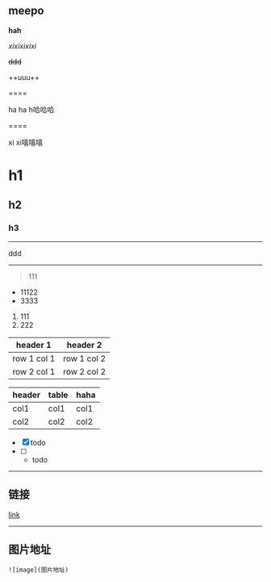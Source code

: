 ## meepo
**hah**

*xixixixixi*

~~ddd~~

++uuu++

====

ha ha h哈哈哈



====


xi xi嘻嘻嘻  



# h1
## h2
### h3

---
ddd

---

> 111

- 11122
- 3333


1. 111
2. 222



header 1 | header 2
---|---
row 1 col 1 | row 1 col 2
row 2 col 1 | row 2 col 2

header | table | haha
---|---|---
col1 | col1| col1
col2| col2|col2


- [x] todo
- [ ] - todo

---
链接
---

[link](http://note.youdao.com/)

---
图片地址
---

```
![image](图片地址)
```

